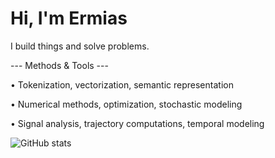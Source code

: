 Hi, I'm Ermias
==============

I build things and solve problems.

--- Methods & Tools ---

• Tokenization, vectorization, semantic representation

• Numerical methods, optimization, stochastic modeling

• Signal analysis, trajectory computations, temporal modeling


![GitHub stats](https://github-readme-stats.vercel.app/api?username=ErmiasAT&show_icons=true&theme=radical)


